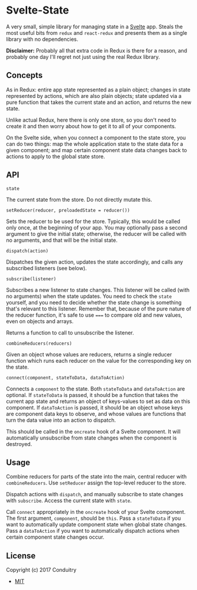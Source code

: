# Svelte-State

A very small, simple library for managing state in a [Svelte](https://svelte.technology) app. Steals the most useful bits from `redux` and `react-redux` and presents them as a single library with no dependencies.

**Disclaimer:** Probably all that extra code in Redux is there for a reason, and probably one day I'll regret not just using the real Redux library.

## Concepts

As in Redux: entire app state represented as a plain object; changes in state represented by actions, which are also plain objects; state updated via a pure function that takes the current state and an action, and returns the new state.

Unlike actual Redux, here there is only one store, so you don't need to create it and then worry about how to get it to all of your components.

On the Svelte side, when you connect a component to the state store, you can do two things: map the whole application state to the state data for a given component; and map certain component state data changes back to actions to apply to the global state store.

## API

`state`

The current state from the store. Do not directly mutate this.

`setReducer(reducer, preloadedState = reducer())`

Sets the reducer to be used for the store. Typically, this would be called only once, at the beginning of your app. You may optionally pass a second argument to give the initial state; otherwise, the reducer will be called with no arguments, and that will be the initial state.

`dispatch(action)`

Dispatches the given action, updates the state accordingly, and calls any subscribed listeners (see below).

`subscribe(listener)`

Subscribes a new listener to state changes. This listener will be called (with no arguments) when the state updates. You need to check the `state` yourself, and you need to decide whether the state change is something that's relevant to this listener. Remember that, because of the pure nature of the reducer function, it's safe to use `===` to compare old and new values, even on objects and arrays.

Returns a function to call to unsubscribe the listener.

`combineReducers(reducers)`

Given an object whose values are reducers, returns a single reducer function which runs each reducer on the value for the corresponding key on the state.

`connect(component, stateToData, dataToAction)`

Connects a `component` to the state. Both `stateToData` and `dataToAction` are optional. If `stateToData` is passed, it should be a function that takes the current app state and returns an object of keys-values to set as data on this component. If `dataToAction` is passed, it should be an object whose keys are component data keys to observe, and whose values are functions that turn the data value into an action to dispatch.

This should be called in the `oncreate` hook of a Svelte component. It will automatically unsubscribe from state changes when the component is destroyed.

## Usage

Combine reducers for parts of the state into the main, central reducer with `combineReducers`. Use `setReducer` assign the top-level reducer to the store.

Dispatch actions with `dispatch`, and manually subscribe to state changes with `subscribe`. Access the current state with `state`.

Call `connect` appropriately in the `oncreate` hook of your Svelte component. The first argument, `component`, should be `this`. Pass a `stateToData` if you want to automatically update component state when global state changes. Pass a `dataToAction` if you want to automatically dispatch actions when certain component state changes occur.

## License

Copyright (c) 2017 Conduitry

- [MIT](LICENSE)

